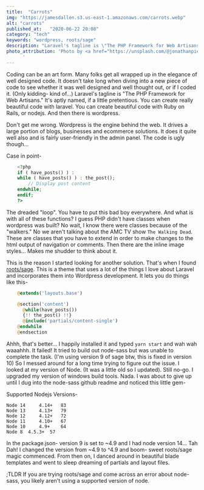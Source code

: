 ```yaml
---
title:  "Carrots"
img: "https://jamesdallen.s3.us-east-1.amazonaws.com/carrots.webp"
alt: "carrots"
published_at:   "2020-06-22 20:08"
category: "tech"
keywords: "wordpress, roots/sage"
description: "Laravel's tagline is \"The PHP Framework for Web Artisans.\" It's aptly named, if a little pretentious. You can create really beautiful code with laravel. You can create beautiful code with Ruby on Rails, or nodejs. And then there is wordpress."
photo_attribution: 'Photo by <a href="https://unsplash.com/@jonathanpielmayer?utm_content=creditCopyText&utm_medium=referral&utm_source=unsplash">Jonathan Pielmayer</a> on <a href="https://unsplash.com/photos/carrots-on-table-eFFnKMiDMGc?utm_content=creditCopyText&utm_medium=referral&utm_source=unsplash">Unsplash</a>
      '
---
```


Coding can be an art form. Many folks get all wrapped up in the elegance of well designed code. It doesn't take long when diving into a new piece of code to see whether it was well designed and well thought out, or if I coded it. (Only kidding- kind of...) Laravel's tagline is "The PHP Framework for Web Artisans." It's aptly named, if a little pretentious. You can create really beautiful code with laravel. You can create beautiful code with Ruby on Rails, or nodejs. And then there is wordpress.

Don't get me wrong. Wordpress is the engine behind the web. It drives a large portion of blogs, businesses and ecommerce solutions. It does it quite well also and is fairly user-friendly in the admin panel. The code is ugly though...

Case in point-

```php
    <?php 
    if ( have_posts() ) : 
    while ( have_posts() ) : the_post(); 
        // Display post content
    endwhile; 
    endif; 
    ?>
```

The dreaded "loop". You have to put this bad boy everywhere. And what is with all of these functions? I guess PHP didn't have classes when wordpress was built? No wait, I know there were classes because of the "walkers." No we aren't talking about the AMC TV show `The Walking Dead`. These are classes that you have to extend in order to make changes to the html output of navigation or comments. Then there are the inline image styles... Makes me shudder to think about it.

This is the reason I started looking for another solution. That's when I found [roots/sage](https://roots.io/sage/). This is a theme that uses a lot of the things I love about Laravel and incorporates them into Wordpress development. It lets you do things like this-

```php
    @extends('layouts.base')

    @section('content')
      @while(have_posts())
      {!! the_post() !!}
      @include('partials/content-single')
    @endwhile
    @endsection
```

Ahhh, that's better... I happily installed it and typed `yarn start` and wah wah waaahhh. It failed! It tried to build out node-sass but was unable to complete the task. (I'm using version 9 of sage btw, this is fixed in version 10) So I messed around for a long time trying to figure out the issue. I looked at my version of Node. (It was a little old so I updated). Still no-go. I upgraded my version of windows build tools. Nada. I was about to give up until I dug into the node-sass github readme and noticed this little gem-

Supported Nodejs Versions-

    Node 14 	4.14+ 	83
    Node 13 	4.13+ 	79
    Node 12 	4.12+ 	72
    Node 11 	4.10+ 	67
    Node 10 	4.9+ 	64
    Node 8 	4.5.3+ 	57

In the package.json- version 9 is set to ~4.9 and I had node version 14... Tah Dah! I changed the version from ~4.9 to ^4.9 and boom- sweet roots/sage magic commenced. From then on, I danced around in beautiful blade templates and went to sleep dreaming of partials and layout files.

;TLDR
If you are trying roots/sage and come across an error about node-sass, you likely aren't using a supported version of node.
